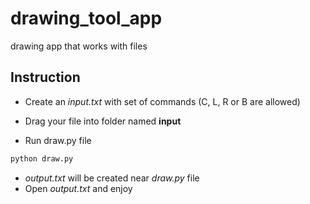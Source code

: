 # drawing_tool_app
drawing app that works with files

## Instruction

* Create an *input.txt* with set of commands (C, L, R or B are allowed)
  
* Drag your file into folder named **input**
* Run draw.py file

``` python
python draw.py
````

* *output.txt* will be created near *draw.py* file
* Open *output.txt* and enjoy